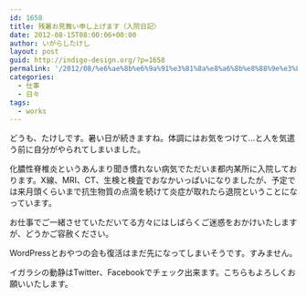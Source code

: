 ```yaml
---
id: 1658
title: 残暑お見舞い申し上げます（入院日記）
date: 2012-08-15T08:00:06+00:00
author: いがらしたけし
layout: post
guid: http://indigo-design.org/?p=1658
permalink: '/2012/08/%e6%ae%8b%e6%9a%91%e3%81%8a%e8%a6%8b%e8%88%9e%e3%81%84%e7%94%b3%e3%81%97%e4%b8%8a%e3%81%92%e3%81%be%e3%81%99%ef%bc%88%e5%85%a5%e9%99%a2%e6%97%a5%e8%a8%98%ef%bc%89/'
categories:
  - 仕事
  - 日々
tags:
  - works
---
```

どうも、たけしです。暑い日が続きますね。体調にはお気をつけて…と人を気遣う前に自分がやられてしまいました。

化膿性脊椎炎というあんまり聞き慣れない病気でただいま都内某所に入院しております。X線、MRI、CT、生検と検査でおなかいっぱいになりましたが、予定では来月頭くらいまで抗生物質の点滴を続けて炎症が取れたら退院ということになっています。

お仕事でご一緒させていただいてる方々にはしばらくご迷惑をおかけいたしますが、どうかご容赦ください。

WordPressとおやつの会も復活はまだ先になってしまいそうです。すみません。

イガラシの動静はTwitter、Facebookでチェック出来ます。こちらもよろしくお願いいたします。